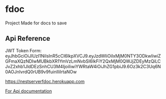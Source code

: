 # fdoc

Project Made for docs to save

## Api Reference

<p>
JWT Token Form: eyJhbGciOiJIUzI1NiIsInR5cCI6IkpXVCJ9.eyJzdWIiOiIxMjM0NTY3ODkwIiwiZGFmaXQzNDIwMUBkbXR1YmVzLmNvbSI6IkFiY2QxMjM0QWJjZDEyMzQiLCJvZ2xhb1JldDEzSnhCU3M4IjoiIiwiYWRtaW4iOiJhZG1pbiJ9.6Oz3k2C3Uq6N0AOJnIvrdQ0rUB9v9fuinIliIrtaNOw </p>

<p></p><a href="https://nestserverfdoc.herokuapp.com/">https://nestserverfdoc.herokuapp.com<a></p>

<p></p><a href="https://nestserverfdoc.herokuapp.com/apis">For Api documentation<a></p>
